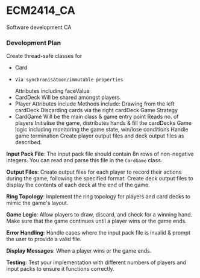 # ECM2414_CA
Software development CA

### Development Plan
Create thread-safe classes for
- Card
-     Via synchronisatoon/immutable properties
    Attributes including faceValue
- CardDeck
    Will be shared amongst players.
- Player
    Attributes include
    Methods include:
      Drawing from the left cardDeck
      Discarding cards via the right cardDeck
    Game Strategy 
- CardGame
    Will be the main class & game entry point
    Reads no. of players
    Initialise the game, distributes hands & fill the cardDecks
    Game logic including monitoring the game state, win/lose conditions
    Handle game termination
    Create player output files and deck output files as described.

**Input Pack File**:
The input pack file should contain 8n rows of non-negative integers. You can read and parse this file in the `CardGame` class.

**Output Files**:
Create output files for each player to record their actions during the game, following the specified format.
Create deck output files to display the contents of each deck at the end of the game.

**Ring Topology**:
Implement the ring topology for players and card decks to mimic the game's layout.

**Game Logic**:
Allow players to draw, discard, and check for a winning hand.
Make sure that the game continues until a player wins or the game ends.

**Error Handling**:
Handle cases where the input pack file is invalid & prompt the user to provide a valid file.

**Display Messages**:
When a player wins or the game ends.

**Testing**:
Test your implementation with different numbers of players and input packs to ensure it functions correctly.

